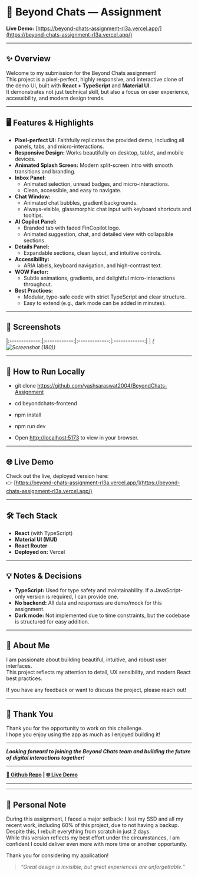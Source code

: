 # 🚀 Beyond Chats — Assignment

**Live Demo:** [https://beyond-chats-assignment-rl3a.vercel.app/](https://beyond-chats-assignment-rl3a.vercel.app/)

---

## ✨ Overview

Welcome to my submission for the Beyond Chats assignment!  
This project is a pixel-perfect, highly responsive, and interactive clone of the demo UI, built with **React + TypeScript** and **Material UI**.  
It demonstrates not just technical skill, but also a focus on user experience, accessibility, and modern design trends.

---

## 🖥️ Features & Highlights

- **Pixel-perfect UI:** Faithfully replicates the provided demo, including all panels, tabs, and micro-interactions.
- **Responsive Design:** Works beautifully on desktop, tablet, and mobile devices.
- **Animated Splash Screen:** Modern split-screen intro with smooth transitions and branding.
- **Inbox Panel:**  
  - Animated selection, unread badges, and micro-interactions.
  - Clean, accessible, and easy to navigate.
- **Chat Window:**  
  - Animated chat bubbles, gradient backgrounds.
  - Always-visible, glassmorphic chat input with keyboard shortcuts and tooltips.
- **AI Copilot Panel:**  
  - Branded tab with faded FinCopilot logo.
  - Animated suggestion, chat, and detailed view with collapsible sections.
- **Details Panel:**  
  - Expandable sections, clean layout, and intuitive controls.
- **Accessibility:**  
  - ARIA labels, keyboard navigation, and high-contrast text.
- **WOW Factor:**  
  - Subtle animations, gradients, and delightful micro-interactions throughout.
- **Best Practices:**  
  - Modular, type-safe code with strict TypeScript and clear structure.
  - Easy to extend (e.g., dark mode can be added in minutes).

---

## 📱 Screenshots
|:-------------:|:------------:|:-------------:|:-------------:|
| *(![Screenshot (180)](https://github.com/user-attachments/assets/aaa8bb72-30ca-491a-8348-01611be29fd6))*

---

## 🚦 How to Run Locally

- git clone https://github.com/yashsaraswat2004/BeyondChats-Assignment
- cd beyondchats-frontend
- npm install
- npm run dev


- Open [http://localhost:5173](http://localhost:5173) to view in your browser.

---

## 🌐 Live Demo

Check out the live, deployed version here:  
👉 [https://beyond-chats-assignment-rl3a.vercel.app/](https://beyond-chats-assignment-rl3a.vercel.app/)

---

## 🛠️ Tech Stack

- **React** (with TypeScript)
- **Material UI (MUI)**
- **React Router**
- **Deployed on:** Vercel

---

## 💡 Notes & Decisions

- **TypeScript:** Used for type safety and maintainability. If a JavaScript-only version is required, I can provide one.
- **No backend:** All data and responses are demo/mock for this assignment.
- **Dark mode:** Not implemented due to time constraints, but the codebase is structured for easy addition.

---

## 🤝 About Me

I am passionate about building beautiful, intuitive, and robust user interfaces.  
This project reflects my attention to detail, UX sensibility, and modern React best practices.

If you have any feedback or want to discuss the project, please reach out!

---

## 🙏 Thank You

Thank you for the opportunity to work on this challenge.  
I hope you enjoy using the app as much as I enjoyed building it!

---

**_Looking forward to joining the Beyond Chats team and building the future of digital interactions together!_**

---

**[🔗 Github Repo](https://github.com/yashsaraswat2004/BeyondChats-Assignment) | [🌐 Live Demo](https://beyond-chats-assignment-rl3a.vercel.app/)**

---

---

## 💪 Personal Note

During this assignment, I faced a major setback: I lost my SSD and all my recent work, including 60% of this project, due to not having a backup.  
Despite this, I rebuilt everything from scratch in just 2 days.  
While this version reflects my best effort under the circumstances, I am confident I could deliver even more with more time or another opportunity.

Thank you for considering my application!


> _“Great design is invisible, but great experiences are unforgettable.”_
